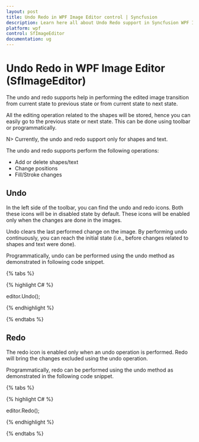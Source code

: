 ```yaml
---
layout: post
title: Undo Redo in WPF Image Editor control | Syncfusion
description: Learn here all about Undo Redo support in Syncfusion WPF Image Editor (SfImageEditor) control and more.
platform: wpf
control: SfImageEditor
documentation: ug
---
```


# Undo Redo in WPF Image Editor (SfImageEditor)

The undo and redo supports help in performing the edited image transition from current state to previous state or from current state to next state.

All the editing operation related to the shapes will be stored, hence you can easily go to the previous state or next state. This can be done using toolbar or programmatically.

N> Currently, the undo and redo support only for shapes and text.

The undo and redo supports perform the following operations:

* Add or delete shapes/text
* Change positions
* Fill/Stroke changes

## Undo

In the left side of the toolbar, you can find the undo and redo icons. Both these icons will be in disabled state by default. These icons will be enabled only when the changes are done in the images. 

Undo clears the last performed change on the image. By performing undo continuously, you can reach the initial state (i.e., before changes related to shapes and text were done).

Programmatically, undo can be performed using the undo method as demonstrated in following code snippet.

{% tabs %} 

{% highlight C# %} 

editor.Undo();

{% endhighlight %}

{% endtabs %} 

## Redo

The redo icon is enabled only when an undo operation is performed. Redo will bring the changes excluded using the undo operation.

Programmatically, redo can be performed using the undo method as demonstrated in the following code snippet.

{% tabs %} 

{% highlight C# %} 

editor.Redo();

{% endhighlight %}

{% endtabs %} 
